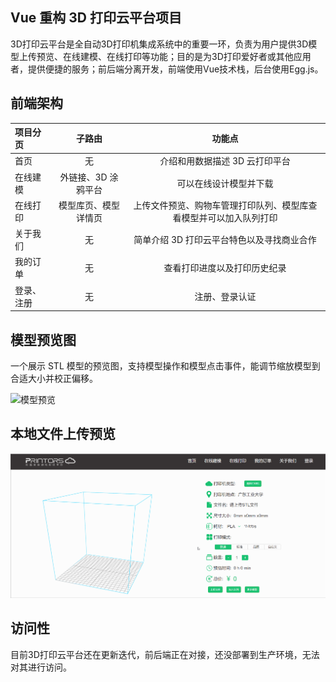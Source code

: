 ## Vue 重构 3D 打印云平台项目
3D打印云平台是全自动3D打印机集成系统中的重要一环，负责为用户提供3D模型上传预览、在线建模、在线打印等功能；目的是为3D打印爱好者或其他应用者，提供便捷的服务；前后端分离开发，前端使用Vue技术栈，后台使用Egg.js。

## 前端架构

| 项目分页   |        子路由        |                               功能点                               |
| :--------- | :------------------: | :----------------------------------------------------------------: |
| 首页       |          无          |                   介绍和用数据描述 3D 云打印平台                   |
| 在线建模   | 外链接、3D 涂鸦平台  |                       可以在线设计模型并下载                       |
| 在线打印   | 模型库页、模型详情页 | 上传文件预览、购物车管理打印队列、模型库查看模型并可以加入队列打印 |
| 关于我们   |          无          |             简单介绍 3D 打印云平台特色以及寻找商业合作             |
| 我的订单   |          无          |                    查看打印进度以及打印历史纪录                    |
| 登录、注册 |          无          |                           注册、登录认证                           |

## 模型预览图

一个展示 STL 模型的预览图，支持模型操作和模型点击事件，能调节缩放模型到合适大小并校正偏移。

![模型预览](./src/assets/images/module.gif "模型预览")

## 本地文件上传预览

![模型上传预览](./src/assets/images/preview.gif "模型上传预览")

## 访问性
目前3D打印云平台还在更新迭代，前后端正在对接，还没部署到生产环境，无法对其进行访问。
